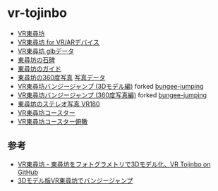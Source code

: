 # vr-tojinbo
 
- [VR東尋坊](https://code4fukui.github.io/vr-tojinbo/)
- [VR東尋坊 for VR/ARデバイス](https://code4fukui.github.io/vr-tojinbo/vr.html)
- [VR東尋坊 glbデータ](https://code4fukui.github.io/vr-tojinbo/tojinbo-base1.glb)
- [東尋坊の石碑](https://code4fukui.github.io/vr-tojinbo/tojinbo-stone.usdz)
- [東尋坊のガイド](https://code4fukui.github.io/vr-tojinbo/tojinbo-guide.usdz)
- [東尋坊の360度写真](https://code4fukui.github.io/vr-fukui/vr-view.html#img/vr-tojinbo.jpg) [写真データ](https://code4fukui.github.io/vr-fukui/img/vr-tojinbo.jpg)
- [VR東尋坊バンジージャンプ (3Dモデル編)](https://code4fukui.github.io/vr-tojinbo/bungee.html) forked [bungee-jumping](https://github.com/code4fukui/bungee-jumping/)
- [VR東尋坊バンジージャンプ (360度写真編)](https://code4fukui.github.io/vr-tojinbo/bungee360.html) forked [bungee-jumping](https://github.com/code4fukui/bungee-jumping/)
- [東尋坊のステレオ写真 VR180](https://code4fukui.github.io/vr-tojinbo/tojinbo.vr180.jpg)
- [VR東尋坊コースター](https://code4fukui.github.io/vr-tojinbo/tojinbocoaster.html)
- [VR東尋坊コースター俯瞰](https://code4fukui.github.io/vr-tojinbo/tojinbocoaster_fly.html)

## 参考

- [VR東尋坊 - 東尋坊をフォトグラメトリで3Dモデル化、VR Tojinbo on GitHub](https://fukuno.jig.jp/3623)
- [3Dモデル版VR東尋坊でバンジージャンプ](https://fukuno.jig.jp/3832)
